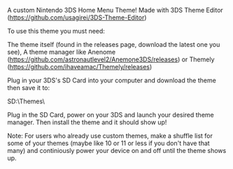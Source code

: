 A custom Nintendo 3DS Home Menu Theme! Made with 3DS Theme Editor (https://github.com/usagirei/3DS-Theme-Editor)

To use this theme you must need:

The theme itself (found in the releases page, download the latest one you see),
A theme manager like Anenome (https://github.com/astronautlevel2/Anemone3DS/releases) or Themely (https://github.com/ihaveamac/Themely/releases)

Plug in your 3DS's SD Card into your computer and download the theme then save it to:

SD:\Themes\

Plug in the SD Card, power on your 3DS and launch your desired theme manager. Then install the theme and it should show up!



Note: For users who already use custom themes, make a shuffle list for some of your themes (maybe like 10 or 11 or less if you don't have that many) and continiously power your device on and off until the theme shows up.
